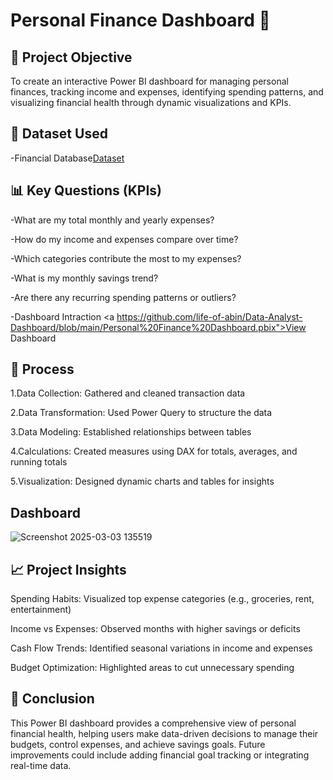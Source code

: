 # Personal Finance Dashboard 💸

## 📌 Project Objective

To create an interactive Power BI dashboard for managing personal finances, tracking income and expenses, identifying spending patterns, and visualizing financial health through dynamic visualizations and KPIs.

## 📂 Dataset Used

-Financial Database<a href="https://github.com/life-of-abin/Data-Analyst-Dashboard/blob/main/Finance%20Database.xlsx">Dataset</a>

## 📊 Key Questions (KPIs)

-What are my total monthly and yearly expenses?

-How do my income and expenses compare over time?

-Which categories contribute the most to my expenses?

-What is my monthly savings trend?

-Are there any recurring spending patterns or outliers?

-Dashboard Intraction <a https://github.com/life-of-abin/Data-Analyst-Dashboard/blob/main/Personal%20Finance%20Dashboard.pbix">View Dashboard</a>

## 🔧 Process

1.Data Collection: Gathered and cleaned transaction data

2.Data Transformation: Used Power Query to structure the data

3.Data Modeling: Established relationships between tables

4.Calculations: Created measures using DAX for totals, averages, and running totals

5.Visualization: Designed dynamic charts and tables for insights

## Dashboard

![Screenshot 2025-03-03 135519](https://github.com/user-attachments/assets/3fe5c729-c834-44d9-bcb0-80e88a3a3c79)


## 📈 Project Insights

Spending Habits: Visualized top expense categories (e.g., groceries, rent, entertainment)

Income vs Expenses: Observed months with higher savings or deficits

Cash Flow Trends: Identified seasonal variations in income and expenses

Budget Optimization: Highlighted areas to cut unnecessary spending

## 🏁 Conclusion

This Power BI dashboard provides a comprehensive view of personal financial health, helping users make data-driven decisions to manage their budgets, control expenses, and achieve savings goals. Future improvements could include adding financial goal tracking or integrating real-time data.
